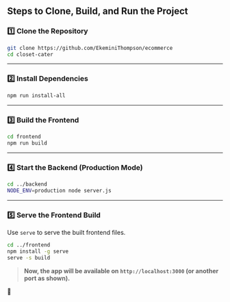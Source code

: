 
## **Steps to Clone, Build, and Run the Project**  

### **1️⃣ Clone the Repository**  
```sh
git clone https://github.com/EkeminiThompson/ecommerce
cd closet-cater
```

---

### **2️⃣ Install Dependencies**  
```sh
npm run install-all
```

---

### **3️⃣ Build the Frontend**  
```sh
cd frontend
npm run build
```

---

### **4️⃣ Start the Backend (Production Mode)**  
```sh
cd ../backend
NODE_ENV=production node server.js
```

---

### **5️⃣ Serve the Frontend Build**  
Use `serve` to serve the built frontend files.  
```sh
cd ../frontend
npm install -g serve
serve -s build
```

> **Now, the app will be available on `http://localhost:3000` (or another port as shown).**  

🚀